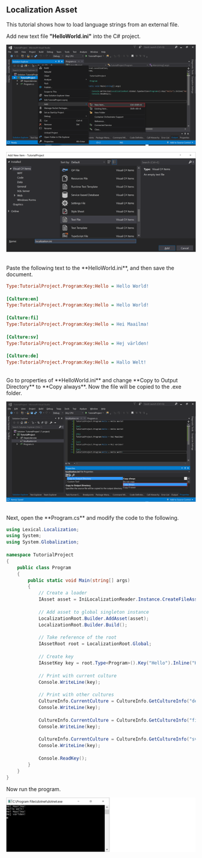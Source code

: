 ## Localization Asset
This tutorial shows how to load language strings from an external file.
<br/>

Add new text file **"HelloWorld.ini"** into the C# project.

![Add new](img6.png)

![new .ini](img10.png)

<br/>
Paste the following text to the **HelloWorld.ini**, and then save the document.


```ini
Type:TutorialProject.Program:Key:Hello = Hello World!

[Culture:en]
Type:TutorialProject.Program:Key:Hello = Hello World!

[Culture:fi]
Type:TutorialProject.Program:Key:Hello = Hei Maailma!

[Culture:sv]
Type:TutorialProject.Program:Key:Hello = Hej världen!

[Culture:de]
Type:TutorialProject.Program:Key:Hello = Hallo Welt!

```

<br/>
Go to properties of **HelloWorld.ini** and change **Copy to Output Directory** to **Copy always**. Now the file will be copied to the .exe folder.

![Copy always](img11.png)

<br/>
Next, open the **Program.cs** and modify the code to the following.


```csharp
using Lexical.Localization;
using System;
using System.Globalization;

namespace TutorialProject
{
    public class Program
    {
        public static void Main(string[] args)
        {
            // Create a loader
            IAsset asset = IniLocalizationReader.Instance.CreateFileAsset("HelloWorld.ini");

            // Add asset to global singleton instance
            LocalizationRoot.Builder.AddAsset(asset);
            LocalizationRoot.Builder.Build();

            // Take reference of the root
            IAssetRoot root = LocalizationRoot.Global;

            // Create key
            IAssetKey key = root.Type<Program>().Key("Hello").Inline("Hello World!");

            // Print with current culture
            Console.WriteLine(key);

            // Print with other cultures
            CultureInfo.CurrentCulture = CultureInfo.GetCultureInfo("de");
            Console.WriteLine(key);

            CultureInfo.CurrentCulture = CultureInfo.GetCultureInfo("fi");
            Console.WriteLine(key);

            CultureInfo.CurrentCulture = CultureInfo.GetCultureInfo("sv");
            Console.WriteLine(key);

            Console.ReadKey();
        }
    }
}

```

Now run the program.

![Hallo Welt](img12.png)
